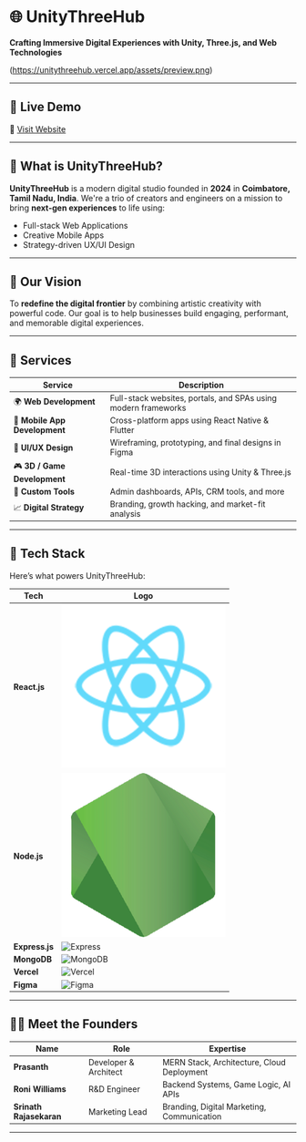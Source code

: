 # 🌐 UnityThreeHub

**Crafting Immersive Digital Experiences with Unity, Three.js, and Web Technologies**

(https://unitythreehub.vercel.app/assets/preview.png)

---

## 🚀 Live Demo

🔗 [Visit Website](https://unitythreehub.vercel.app)

---

## 🧠 What is UnityThreeHub?

**UnityThreeHub** is a modern digital studio founded in **2024** in **Coimbatore, Tamil Nadu, India**. We're a trio of creators and engineers on a mission to bring **next-gen experiences** to life using:

- Full-stack Web Applications
- Creative Mobile Apps
- Strategy-driven UX/UI Design

---

## 🎯 Our Vision

To **redefine the digital frontier** by combining artistic creativity with powerful code. Our goal is to help businesses build engaging, performant, and memorable digital experiences.

---

## 💼 Services

| Service | Description |
|--------|-------------|
| 🌍 **Web Development** | Full-stack websites, portals, and SPAs using modern frameworks |
| 📱 **Mobile App Development** | Cross-platform apps using React Native & Flutter |
| 🧠 **UI/UX Design** | Wireframing, prototyping, and final designs in Figma |
| 🎮 **3D / Game Development** | Real-time 3D interactions using Unity & Three.js |
| 🧰 **Custom Tools** | Admin dashboards, APIs, CRM tools, and more |
| 📈 **Digital Strategy** | Branding, growth hacking, and market-fit analysis |

---

## 🔧 Tech Stack

Here’s what powers UnityThreeHub:

| Tech | Logo |
|------|------|
| **React.js** | ![React](https://raw.githubusercontent.com/github/explore/main/topics/react/react.png) |
| **Node.js** | ![Node.js](https://raw.githubusercontent.com/github/explore/main/topics/nodejs/nodejs.png) |
| **Express.js** | ![Express](https://img.icons8.com/ios-filled/50/000000/express-js.png) |
| **MongoDB** | ![MongoDB](https://img.icons8.com/color/48/000000/mongodb.png) |
| **Vercel** | ![Vercel](https://assets.vercel.com/image/upload/front/favicon/vercel/180x180.png) |
| **Figma** | ![Figma](https://img.icons8.com/color/48/000000/figma.png) |

---

## 👨‍💼 Meet the Founders

| Name | Role | Expertise |
|------|------|-----------|
| **Prasanth** | Developer & Architect | MERN Stack, Architecture, Cloud Deployment |
| **Roni Williams** | R&D Engineer | Backend Systems, Game Logic, AI APIs |
| **Srinath Rajasekaran** | Marketing Lead | Branding, Digital Marketing, Communication |

---



